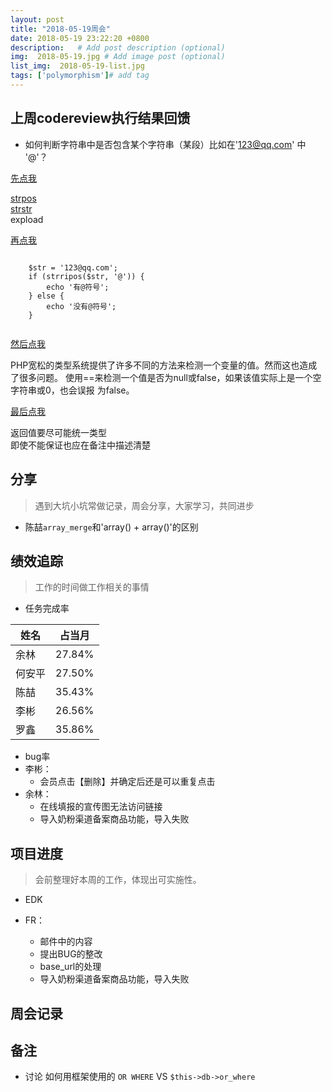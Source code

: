 ```yaml
---
layout: post
title: "2018-05-19周会"
date: 2018-05-19 23:22:20 +0800
description:   # Add post description (optional)
img:  2018-05-19.jpg # Add image post (optional)
list_img:  2018-05-19-list.jpg
tags: ['polymorphism']# add tag
---
```

## 上周codereview执行结果回馈

<!--
	引出问题，看一个我注册的账号
-->
* 如何判断字符串中是否包含某个字符串（某段）比如在'123@qq.com' 中 '@'？


<!--
	如何判断字符串中是否包含某个字符串（某段）
	目的：学习两个函数
	补完内容：用途，参数以及参数类型，返回值，注意事项
-->
<a href="#" id="show_action">先点我</a>
<p id="show_content" class="hidden" >
    <a href="http://php.net/manual/zh/function.strpos.php" id="show_action">strpos</a><br>
	<a href="http://php.net/manual/zh/function.strstr.php" id="show_action">strstr</a><br>
	expload
</p>

<!--
	给定的例子adi-fr.dev/test/test_strop
	$str = '123@qq.com';
	if (strripos($str, '@')) {
	    echo '有@符号';
	} else {
	    echo '没有@符号';
	}
-->
<a href="#" class="click_me" data-show_where="code_part1">再点我</a>
<p id="code_part1" class="hidden" >
	<code>
	$str = '123@qq.com';
	if (strripos($str, '@')) {
	    echo '有@符号';
	} else {
	    echo '没有@符号';
	}
	</code>
</p>

<!-- PHP宽松的类型系统提供了许多不同的方法来检测一个变量的值。然而这也造成了很多问题。 使用==来检测一个值是否为null或false，如果该值实际上是一个空字符串或0，也会误报 为false。 -->
<a href="#" class="click_me" data-show_where="code_part2">然后点我</a>
<p id="code_part2" class="hidden" >
	PHP宽松的类型系统提供了许多不同的方法来检测一个变量的值。然而这也造成了很多问题。 使用==来检测一个值是否为null或false，如果该值实际上是一个空字符串或0，也会误报 为false。
</p>

<!-- 为何返回值要尽可能统一类型 -->
<a href="#" class="click_me" data-show_where="code_part3">最后点我</a>
<p id="code_part3" class="hidden" >
	返回值要尽可能统一类型<br>
	即使不能保证也应在备注中描述清楚
</p>

## 分享
> 遇到大坑小坑常做记录，周会分享，大家学习，共同进步
* 陈喆`array_merge`和'array() + array()'的区别

## 绩效追踪
> 工作的时间做工作相关的事情

* 任务完成率

|  姓名  | 占当月 |
|--------|------|
| 余林   |27.84%|
| 何安平 |27.50%|
| 陈喆   |35.43%|
| 李彬   |26.56%|
| 罗鑫   |35.86%|

* bug率
 * 李彬：
 	* 会员点击【删除】并确定后还是可以重复点击
 * 余林：
 	* 在线填报的宣传图无法访问链接
	* 导入奶粉渠道备案商品功能，导入失败


## 项目进度
> 会前整理好本周的工作，体现出可实施性。
* EDK

* FR：
	* 邮件中的内容
	* 提出BUG的整改
	* base_url的处理
	* 导入奶粉渠道备案商品功能，导入失败


## 周会记录


## 备注
* 讨论 如何用框架使用的 `OR WHERE` VS `$this->db->or_where`


